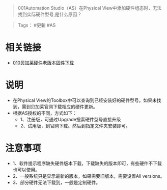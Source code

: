 > 001Automation Studio（AS）在Physical View中添加硬件组态时，无法找到实际硬件型号,是什么原因？

> Tags： #更新 #AS 


# 相关链接
- [010贝加莱硬件老版本固件下载](../C01_其他/010贝加莱硬件老版本固件下载.md)
# 说明
- 在Physical View的Toolbox中可以查询到已经安装好的硬件型号。如果未找到，需到贝加莱官网下载相应的硬件更新。
- 根据AS授权的不同，方式如下：
    - 1、注册版，可通过Upgrade搜索硬件型号直接升级  
    - 2、试用版，到官网下载。然后到指定文件夹安装即可。
# 注意事项
- 1、软件提示程序缺失硬件版本下载，下载缺失的版本即可，有些硬件不下载也可以使用。
- 2、一般系统只是显示最新的版本，如果需要旧版本，需要设置All versions。
- 3、部分硬件无法下载到，一般是定制硬件。
